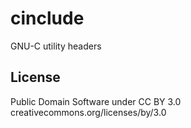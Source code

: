 cinclude
========

GNU-C utility headers

License
-----------------------
Public Domain Software under CC BY 3.0
creativecommons.org/licenses/by/3.0
